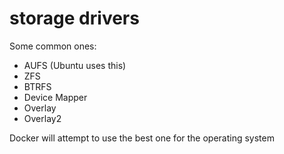 # storage drivers

Some common ones:

- AUFS  (Ubuntu uses this)
- ZFS
- BTRFS
- Device Mapper
- Overlay
- Overlay2

Docker will attempt to use the best one for the operating system

